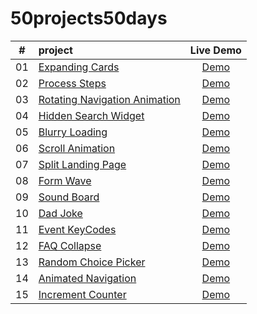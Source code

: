 # 50projects50days
|  #  | project                                                                                                                 |                                      Live Demo                                       |
|:---:|:------------------------------------------------------------------------------------------------------------------------|:------------------------------------------------------------------------------------:|
| 01  | [Expanding Cards](https://github.com/TianQian-A/50projects50days/tree/main/expanding-cards)                             |        [Demo](https://tianqian-a.github.io/50projects50days/expanding-cards/)        |
| 02  | [Process Steps](https://github.com/TianQian-A/50projects50days/tree/main/process-steps)                                 |         [Demo](https://tianqian-a.github.io/50projects50days/process-steps/)         |
| 03  | [Rotating Navigation Animation](https://github.com/TianQian-A/50projects50days/tree/main/rotating-navigation-animation) | [Demo](https://tianqian-a.github.io/50projects50days/rotating-navigation-animation/) |
| 04  | [Hidden Search Widget](https://github.com/TianQian-A/50projects50days/tree/main/hidden-search-widget)                   |     [Demo](https://tianqian-a.github.io/50projects50days/hidden-search-widget/)      |
| 05  | [Blurry Loading](https://github.com/TianQian-A/50projects50days/tree/main/blurry-loading)                               |        [Demo](https://tianqian-a.github.io/50projects50days/blurry-loading/)         |
| 06  | [Scroll Animation](https://github.com/TianQian-A/50projects50days/tree/main/scroll-animation)                           |       [Demo](https://tianqian-a.github.io/50projects50days/scroll-animation/)        |
| 07  | [Split Landing Page](https://github.com/TianQian-A/50projects50days/tree/main/split-landing-page)                       |      [Demo](https://tianqian-a.github.io/50projects50days/split-landing-page/)       |
| 08  | [Form Wave](https://github.com/TianQian-A/50projects50days/tree/main/form-wave)                                         |           [Demo](https://tianqian-a.github.io/50projects50days/form-wave/)           |
| 09  | [Sound Board](https://github.com/TianQian-A/50projects50days/tree/main/sound-board)                                     |          [Demo](https://tianqian-a.github.io/50projects50days/sound-board/)          |
| 10  | [Dad Joke](https://github.com/TianQian-A/50projects50days/tree/main/dad-joke)                                           |           [Demo](https://tianqian-a.github.io/50projects50days/dad-joke/)            |
| 11  | [Event KeyCodes](https://github.com/TianQian-A/50projects50days/tree/main/event-keycodes)                               |        [Demo](https://tianqian-a.github.io/50projects50days/event-keycodes/)         |
| 12  | [FAQ Collapse](https://github.com/TianQian-A/50projects50days/tree/main/faq-collapse)                                   |         [Demo](https://tianqian-a.github.io/50projects50days/faq-collapse/)          |
| 13  | [Random Choice Picker](https://github.com/TianQian-A/50projects50days/tree/main/random-choice-picker)                   |     [Demo](https://tianqian-a.github.io/50projects50days/random-choice-picker/)      |
| 14  | [Animated Navigation](https://github.com/TianQian-A/50projects50days/tree/main/animated-navigation)                     |      [Demo](https://tianqian-a.github.io/50projects50days/animated-navigation/)      |
| 15  | [Increment Counter](https://github.com/TianQian-A/50projects50days/tree/main/increment-counter)                         |      [Demo](https://tianqian-a.github.io/50projects50days/increment-counter/)        |

